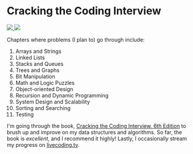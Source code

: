 Cracking the Coding Interview
=============================

<a href="https://www.livecoding.tv/allanbreyes/">
    <img src="https://tools.livecoding.tv/badge/viewersSmall/549/allanbreyes" />
    <img src="https://tools.livecoding.tv/badge/followersSmall/6/allanbreyes" />
</a>

Chapters where problems (I plan to) go through include:

1. Arrays and Strings
2. Linked Lists
3. Stacks and Queues
4. Trees and Graphs
5. Bit Manipulation
6. Math and Logic Puzzles
7. Object-oriented Design
8. Recursion and Dynamic Programming
9. System Design and Scalability
10. Sorting and Searching
11. Testing

I'm going through the book, [Cracking the Coding Interview, 6th Edition](https://www.amazon.com/Cracking-Coding-Interview-Programming-Questions/dp/098478280X) to brush up and improve on my data structures and algorithms. So far, the book is _excellent_, and I recommend it highly! Lastly, I occasionally stream my progress on [livecoding.tv](https://www.livecoding.tv/allanbreyes/).
